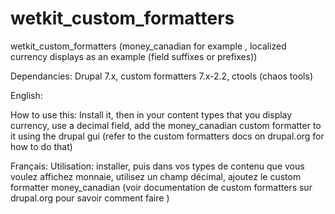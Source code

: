 wetkit_custom_formatters
========================

wetkit_custom_formatters (money_canadian for example , localized currency displays as an example (field suffixes or prefixes))

Dependancies: Drupal 7.x, custom formatters 7.x-2.2, ctools (chaos tools)

English:

How to use this:  Install it, then in your content types that you display currency, use a decimal field, add the money_canadian custom formatter to it using the drupal gui 
(refer to the custom formatters docs on drupal.org for how to do that)

Français:
Utilisation: installer, puis dans vos types de contenu que vous voulez affichez monnaie,
utilisez un champ décimal, ajoutez le custom formatter money_canadian 
(voir documentation de custom formatters sur drupal.org pour savoir comment faire )

